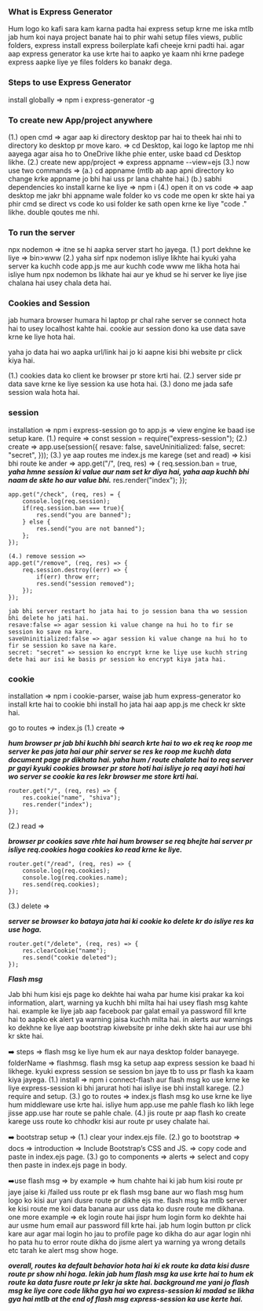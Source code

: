 ### What is Express Generator

Hum logo ko kafi sara kam karna padta hai express setup krne me iska mtlb jab hum koi naya project banate hai to phir wahi setup files views, public folders, express install express boilerplate kafi cheeje krni padti hai. agar aap express generator ka use krte hai to aapko ye kaam nhi krne padege express aapke liye ye files folders ko banakr dega.

### Steps to use Express Generator

install globally => npm i express-generator -g

### To create new App/project anywhere

(1.) open cmd => agar aap ki directory desktop par hai to theek hai nhi to directory ko desktop pr move karo. => cd Desktop, kai logo ke laptop me nhi aayega agar aisa ho to OneDrive likhe phie enter, uske baad cd Desktop likhe.
(2.) create new app/project => express appname --view=ejs
(3.) now use two commands => (a.) cd appname (mtlb ab aap apni directory ko change krke appname jo bhi hai uss pr lana chahte hai.)
(b.) sabhi dependencies ko install karne ke liye => npm i
(4.) open it on vs code => aap desktop me jakr bhi appname wale folder ko vs code me open kr skte hai ya phir cmd se direct vs code ko usi folder ke sath open krne ke liye "code ." likhe. double qoutes me nhi.

### To run the server

npx nodemon => itne se hi aapka server start ho jayega.
(1.) port dekhne ke liye => bin>www
(2.) yaha sirf npx nodemon isliye likhte hai kyuki yaha server ka kuchh code app.js me aur kuchh code www me likha hota hai isliye hum npx nodemon bs likhate hai aur ye khud se hi server ke liye jise chalana hai usey chala deta hai.

### Cookies and Session

jab humara browser humara hi laptop pr chal rahe server se connect hota hai to usey localhost kahte hai.
cookie aur session dono ka use data save krne ke liye hota hai.

yaha jo data hai wo aapka url/link hai jo ki aapne kisi bhi website pr click kiya hai.

(1.) cookies data ko client ke browser pr store krti hai.
(2.) server side pr data save krne ke liye session ka use hota hai.
(3.) dono me jada safe session wala hota hai.

### session

installation => npm i express-session
go to app.js => view engine ke baad ise setup kare.
(1.) require => const session = require("express-session");
(2.) create =>
app.use(session({
resave: false,
saveUninitialized: false,
secret: "secret",
}));
(3.) ye aap routes me index.js me karege (set and read) =>
kisi bhi route ke ander =>
app.get("/", (req, res) => {
req.session.ban = true, **_yaha hmne session ki value aur nam set kr diya hai, yaha aap kuchh bhi naam de skte ho aur value bhi._**
res.render("index");
});

    app.get("/check", (req, res) = {
        console.log(req.session);
        if(req.session.ban === true){
            res.send("you are banned");
        } else {
            res.send("you are not banned");
        };
    });

    (4.) remove session =>
    app.get("/remove", (req, res) => {
        req.session.destroy((err) => {
            if(err) throw err;
            res.send("session removed");
        });
    });

    jab bhi server restart ho jata hai to jo session bana tha wo session bhi delete ho jati hai.
    resave:false => agar session ki value change na hui ho to fir se session ko save na kare.
    saveUninitialized:false => agar session ki value change na hui ho to fir se session ko save na kare.
    secret: "secret" => session ko encrypt krne ke liye use kuchh string dete hai aur isi ke basis pr session ko encrypt kiya jata hai.

### cookie

installation => npm i cookie-parser, waise jab hum express-generator ko install krte hai to cookie bhi install ho jata hai aap app.js me check kr skte hai.

go to routes => index.js
(1.) create =>

**_hum browser pr jab bhi kuchh bhi search krte hai to wo ek req ke roop me server ke pas jata hai aur phir server se res ke roop me kuchh data document page pr dikhata hai. yaha hum / route chalate hai to req server pr gayi kyuki cookies browser pr store hoti hai isliye jo req aayi hoti hai wo server se cookie ka res lekr browser me store krti hai._**

    router.get("/", (req, res) => {
        res.cookie("name", "shiva");
        res.render("index");
    });

(2.) read =>

**_browser pr cookies save rhte hai hum browser se req bhejte hai server pr isliye req.cookies hoga cookies ko read krne ke liye._**

    router.get("/read", (req, res) => {
        console.log(req.cookies);
        console.log(req.cookies.name);
        res.send(req.cookies);
    });

(3.) delete =>

**_server se browser ko bataya jata hai ki cookie ko delete kr do isliye res ka use hoga._**

    router.get("/delete", (req, res) => {
        res.clearCookie("name");
        res.send("cookie deleted");
    });

**_Flash msg_**

Jab bhi hum kisi ejs page ko dekhte hai waha par hume kisi prakar ka koi information, alart, warning ya kuchh bhi milta hai hai usey flash msg kahte hai.
example ke liye jab aap facebook par galat email ya password fill krte hai to aapko ek alert ya warning jaisa kuchh milta hai. in alerts aur warnings ko dekhne ke liye aap bootstrap kiwebsite pr inhe dekh skte hai aur use bhi kr skte hai.

➡️ steps => flash msg ke liye hum ek aur naya desktop folder banayege. folderName => flashmsg.
flash msg ka setup aap express session ke baad hi likhege. kyuki express session se session bn jaye tb to uss pr flash ka kaam kiya jayega.
(1.) install => npm i connect-flash aur flash msg ko use krne ke liye express-session ki bhi jarurat hoti hai isliye ise bhi install karege.
(2.) require and setup.
(3.) go to routes => index.js
flash msg ko use krne ke liye hum middleware use krte hai. isliye hum app.use me pahle flash ko likh lege jisse app.use har route se pahle chale.
(4.) jis route pr aap flash ko create karege uss route ko chhodkr kisi aur route pr usey chalate hai.

➡️ bootstrap setup =>
(1.) clear your index.ejs file.
(2.) go to bootstrap => docs => introduction => Include Bootstrap’s CSS and JS. => copy code and paste in index.ejs page.
(3.) go to components => alerts => select and copy then paste in index.ejs page in body.

➡️use flash msg => by example => hum chahte hai ki jab hum kisi route pr jaye jaise ki /failed uss route pr ek flash msg bane aur wo flash msg hum logo ko kisi aur yani dusre route pr dikhe ejs me.
flash msg ka mtlb server ke kisi route me koi data banana aur uss data ko dusre route me dikhana.
one more example => ek login route hai jispr hum login form ko dekhte hai aur usme hum email aur password fill krte hai. jab hum login button pr click kare aur agar mai login ho jau to profile page ko dikha do aur agar login nhi ho pata hu to error route dikha do jisme alert ya warning ya wrong details etc tarah ke alert msg show hoge.

**_overall, routes ka default behavior hota hai ki ek route ka data kisi dusre route pr show nhi hoga. lekin jab hum flash msg ka use krte hai to hum ek route ka data fusre route pr lekr ja skte hai. background me yani jo flash msg ke liye core code likha gya hai wo express-session ki madad se likha gya hai mtlb at the end of flash msg express-session ka use kerte hai._**
